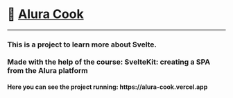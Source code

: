 <h1>🚀 <a href="https://alura-cook.vercel.app" target="_blank">Alura Cook</a></h1>

<hr>

<h3>This is a project to learn more about Svelte. <br><br> Made with the help of the course: SvelteKit: creating a SPA from the Alura platform</h3>
<h4>Here you can see the project running: https://alura-cook.vercel.app</h4>
